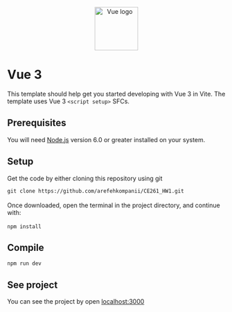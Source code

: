 <p align="center"><a href="https://vuejs.org" target="_blank" rel="noopener noreferrer"><img width="100" src="https://vuejs.org/images/logo.png" alt="Vue logo"></a></p>

# Vue 3

This template should help get you started developing with Vue 3 in Vite. The template uses Vue 3 `<script setup>` SFCs.

## Prerequisites

You will need [Node.js](https://nodejs.org/en/) version 6.0 or greater installed on your system.

## Setup
Get the code by either cloning this repository using git <br>

`
git clone https://github.com/arefehkompanii/CE261_HW1.git
`
<br>
<br> Once downloaded, open the terminal in the project directory, and continue with:<br><br>
`
npm install
`
<br>
## Compile
`
npm run dev
`
<br>

## See project
You can see the project by open [localhost:3000](https://localhost:3000)
